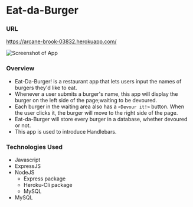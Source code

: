 # Eat-da-Burger

### URL
https://arcane-brook-03832.herokuapp.com/

![Screenshot of App](/assets/images/imageofApp.PNG)

### Overview

* Eat-Da-Burger! is a restaurant app that lets users input the names of burgers they'd like to eat.
* Whenever a user submits a burger's name, this app will display the burger on the left side of the page;waiting to be devoured.
* Each burger in the waiting area also has a `<Devour it!>` button. When the user clicks it, the burger will move to the right side of the page.
* Eat-da-Burger will store every burger in a database, whether devoured or not.
* This app is used to introduce Handlebars.
 
### Technologies Used

* Javascript
* ExpressJS
* NodeJS
    - Express package
    - Heroku-Cli package
    - MySQL
* MySQL
